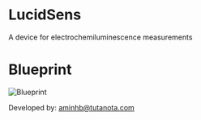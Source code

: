 # LucidSens
A device for electrochemiluminescence measurements

# Blueprint 
![Blueprint](https://user-images.githubusercontent.com/10771949/145778049-273bda3b-fbe4-4f7a-9181-483e26bb7e1b.jpg)

Developed by: aminhb@tutanota.com


